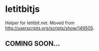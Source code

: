 letitbitjs
==========

Helper for letitbit.net. Moved from http://userscripts.org/scripts/show/149505.

## COMING SOON...


